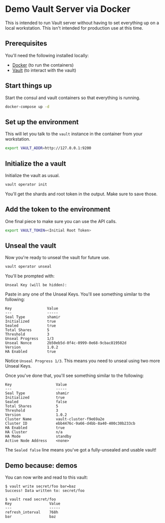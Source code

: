 # Demo Vault Server via Docker

This is intended to run Vault server without having to set everything up on a local workstation.  This isn't intended for production use at this time.

## Prerequisites

You'll need the following installed locally:

* [Docker](https://docs.docker.com/install/#supported-platforms) (to run the containers)
* [Vault](https://www.vaultproject.io/docs/install/) (to interact with the vault)

## Start things up

Start the consul and vault containers so that everything is running.

```bash
docker-compose up -d
```

## Set up the environment

This will let you talk to the `vault` instance in the container from your workstation.

```bash
export VAULT_ADDR=http://127.0.0.1:9200
```

## Initialize the a vault

Initialize the vault as usual.

```bash
vault operator init
```

You'll get the shards and root token in the output.  Make sure to save those.

## Add the token to the environment

One final piece to make sure you can use the API calls.

```bash
export VAULT_TOKEN=<Initial Root Token>
```

## Unseal the vault

Now you're ready to unseal the vault for future use.

```bash
vault operator unseal
```

You'll be prompted with:

```text
Unseal Key (will be hidden):
```

Paste in any one of the Unseal Keys. You'll see something similar to the following:

```text
Key                Value
---                -----
Seal Type          shamir
Initialized        true
Sealed             true
Total Shares       5
Threshold          3
Unseal Progress    1/3
Unseal Nonce       2b50eb5d-0f4c-0999-0e68-9cbac819502d
Version            1.0.2
HA Enabled         true
```

Notice `Unseal Progress 1/3`.  This means you need to unseal using two more Unseal Keys.

Once you've done that, you'll see something similar to the following:

```text
Key                    Value
---                    -----
Seal Type              shamir
Initialized            true
Sealed                 false
Total Shares           5
Threshold              3
Version                1.0.2
Cluster Name           vault-cluster-f9e69a2e
Cluster ID             ebb4476c-9a66-d4bb-8a40-400c30b233cb
HA Enabled             true
HA Cluster             n/a
HA Mode                standby
Active Node Address    <none>
```

The `Sealed false` line means you've got a fully-unsealed and usable vault!

## Demo because: demos

You can now write and read to this vault:

```text
$ vault write secret/foo bar=baz
Success! Data written to: secret/foo

$ vault read secret/foo
Key                 Value
---                 -----
refresh_interval    768h
bar                 baz
```
